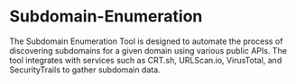 # Subdomain-Enumeration
The Subdomain Enumeration Tool is designed to automate the process of discovering subdomains for a given domain using various public APIs. The tool integrates with services such as CRT.sh, URLScan.io, VirusTotal, and SecurityTrails to gather subdomain data.
